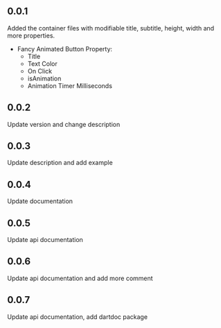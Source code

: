 ## 0.0.1

Added the container files with modifiable title, subtitle, height, width and more properties.

* Fancy Animated Button Property:
  - Title
  - Text Color
  - On Click
  - isAnimation
  - Animation Timer Milliseconds
 
## 0.0.2

Update version and change description
 
## 0.0.3

Update description and add example

## 0.0.4

Update documentation

## 0.0.5

Update api documentation

## 0.0.6

Update api documentation and add more comment

## 0.0.7

Update api documentation, add dartdoc package 
